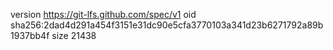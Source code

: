 version https://git-lfs.github.com/spec/v1
oid sha256:2dad4d291a454f3151e31dc90e5cfa3770103a341d23b6271792a89b1937bb4f
size 21438
